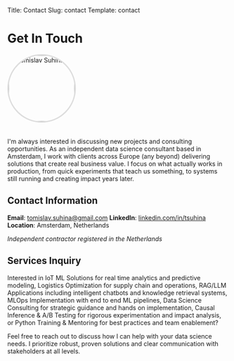 Title: Contact
Slug: contact
Template: contact

# Get In Touch

<img src="{static}/images/about/img.jpeg" alt="Tomislav Suhina" style="width: 150px; height: 150px; border-radius: 50%; object-fit: cover; border: 3px solid #ddd; margin-bottom: 20px;">

I'm always interested in discussing new projects and consulting opportunities. As an independent data science consultant based in Amsterdam, I work with clients across Europe (any beyond) delivering solutions that create real business value. I focus on what actually works in production, from quick experiments that teach us something, to systems still running and creating impact years later.

## Contact Information

**Email**: [tomislav.suhina@gmail.com](mailto:tomislav.suhina@gmail.com)
**LinkedIn**: [linkedin.com/in/tsuhina](https://www.linkedin.com/in/tsuhina)
**Location**: Amsterdam, Netherlands

*Independent contractor registered in the Netherlands*

## Services Inquiry

Interested in IoT ML Solutions for real time analytics and predictive modeling, Logistics Optimization for supply chain and operations, RAG/LLM Applications including intelligent chatbots and knowledge retrieval systems, MLOps Implementation with end to end ML pipelines, Data Science Consulting for strategic guidance and hands on implementation, Causal Inference & A/B Testing for rigorous experimentation and impact analysis, or Python Training & Mentoring for best practices and team enablement?

Feel free to reach out to discuss how I can help with your data science needs. I prioritize robust, proven solutions and clear communication with stakeholders at all levels.

